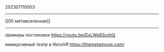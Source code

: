 202307110003
***
[[00 метавселенная]]
***
*примеры постановок*
https://youtu.be/DxLWp63xzhQ

*иммерсивный театр в NeosVR*
https://themetamovie.com/